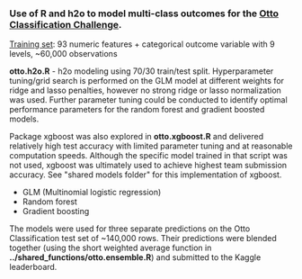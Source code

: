 ### Use of R and h2o to model multi-class outcomes for the [Otto Classification Challenge](https://www.kaggle.com/c/otto-group-product-classification-challenge).

[Training set](https://www.kaggle.com/c/otto-group-product-classification-challenge/data): 93 numeric features + categorical outcome variable with 9 levels, ~60,000 observations

**otto.h2o.R** - h2o modeling using 70/30 train/test split. Hyperparameter tuning/grid search is performed on the GLM model at different weights for ridge and lasso penalties, however no strong ridge or lasso normalization was used. Further parameter tuning could be conducted to identify optimal performance parameters for the random forest and gradient boosted models.

Package xgboost was also explored in **otto.xgboost.R** and delivered relatively high test accuracy with limited parameter tuning and at reasonable computation speeds. Although the specific model trained in that script was not used, xgboost was ultimately used to achieve highest team submission accuracy. See "shared models folder" for this implementation of xgboost.

- GLM (Multinomial logistic regression)
- Random forest
- Gradient boosting

The models were used for three separate predictions on the Otto Classification test set of ~140,000 rows. Their predictions were blended together (using the short weighted average function in **../shared_functions/otto.ensemble.R**) and submitted to the Kaggle leaderboard.
